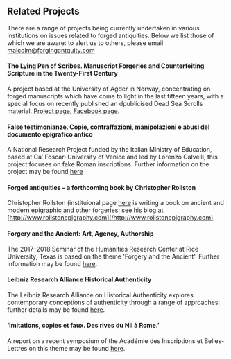 ## Related Projects

There are a range of projects being currently undertaken in various
institutions on issues related to forged antiquities. Below we list those
of which we are aware: to alert us to others, please email malcolm@forgingantquity.com

#### The Lying Pen of Scribes. Manuscript Forgeries and Counterfeiting Scripture in the Twenty-First Century
A project based at the University of Agder in Norway, concentrating on forged manuscripts which have come
to light in the last fifteen years, with a special focus on recently published an dpublicised Dead Sea Scrolls material. 
[Project page](/https://lyingpen.com), [Facebook page](/https://www.facebook.com/lyingpen/).

#### False testimonianze. Copie, contraffazioni, manipolazioni e abusi del documento epigrafico antico
A National Research Project funded by the Italian Ministry of Education, based at Ca’ Foscari 
University of Venice and led by Lorenzo Calvelli, this project focuses on fake Roman inscriptions. 
Further information on the project may be found [here](/https://www.aiegl.org/blogreader/research-project-on-epigraphic-forgeries.html)

#### Forged antiquities – a forthcoming book by Christopher Rollston
Christopher Rollston (instituional page [here](/https://cnelc.columbian.gwu.edu/christopher-rollston) is writing a book on
ancient and modern epigraphic and other forgeries; see his blog at [http://www.rollstonepigraphy.com](/http://www.rollstonepigraphy.com).

#### Forgery and the Ancient: Art, Agency, Authorship
The 2017–2018 Seminar of the Humanities Research Center at Rice University, Texas is based on the theme 
'Forgery and the Ancient'. Further information may be found [here](/http://hrc.rice.edu/rice-seminars/node/38).

#### Leibniz Research Alliance Historical Authenticity
The Leibniz Research Alliance on Historical Authenticity explores contemporary conceptions of authenticity through
a range of approaches: further details may be found [here](/http://www.leibniz-historische-authentizitaet.de/en/start/).

#### ‘Imitations, copies et faux. Des rives du Nil à Rome.’
A report on a recent symposium of the Académie des Inscriptions et Belles-Lettres on this theme
may be found [here](/http://www.aibl.fr/seances-et-manifestations/colloques-et-journees-d-etudes-313/colloques-et-journees-d-etudes-524/article/imitations-copies-et-faux-des?lang=fr).
